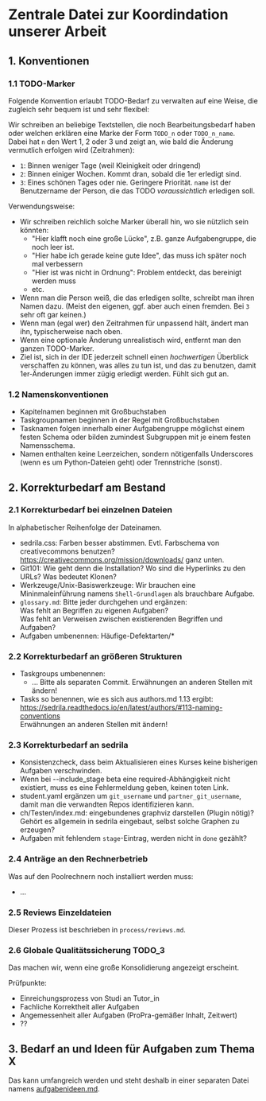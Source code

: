 # Zentrale Datei zur Koordindation unserer Arbeit


## 1. Konventionen

### 1.1 TODO-Marker

Folgende Konvention erlaubt TODO-Bedarf zu verwalten auf eine Weise, die
zugleich sehr bequem ist und sehr flexibel:

Wir schreiben an beliebige Textstellen, die noch Bearbeitungsbedarf haben oder welchen erklären
eine Marke der Form `TODO_n` oder `TODO_n_name`.  
Dabei hat `n` den Wert 1, 2 oder 3 und zeigt an, wie bald die Änderung vermutlich
erfolgen wird (Zeitrahmen):

- `1`: Binnen weniger Tage (weil Kleinigkeit oder dringend)
- `2`: Binnen einiger Wochen. Kommt dran, sobald die 1er erledigt sind.
- `3`: Eines schönen Tages oder nie. Geringere Priorität.
`name` ist der Benutzername der Person, die das TODO _voraussichtlich_ erledigen soll.

Verwendungsweise:

- Wir schreiben reichlich solche Marker überall hin, wo sie nützlich sein könnten:
  - "Hier klafft noch eine große Lücke", z.B. ganze Aufgabengruppe, die noch leer ist.
  - "Hier habe ich gerade keine gute Idee", das muss ich später noch mal verbessern
  - "Hier ist was nicht in Ordnung": Problem entdeckt, das bereinigt werden muss
  - etc.
- Wenn man die Person weiß, die das erledigen sollte, schreibt man ihren Namen dazu.
  (Meist den eigenen, ggf. aber auch einen fremden. Bei `3` sehr oft gar keinen.)
- Wenn man (egal wer) den Zeitrahmen für unpassend hält, ändert man ihn, typischerweise nach oben.
- Wenn eine optionale Änderung unrealistisch wird, entfernt man den ganzen TODO-Marker.
- Ziel ist, sich in der IDE jederzeit schnell einen _hochwertigen_ Überblick verschaffen
  zu können, was alles zu tun ist, und das zu benutzen, damit 1er-Änderungen immer zügig
  erledigt werden. Fühlt sich gut an.

### 1.2 Namenskonventionen

- Kapitelnamen beginnen mit Großbuchstaben
- Taskgroupnamen beginnen in der Regel mit Großbuchstaben
- Tasknamen folgen innerhalb einer Aufgabengruppe möglichst einem festen Schema
  oder bilden zumindest Subgruppen mit je einem festen Namensschema.
- Namen enthalten keine Leerzeichen,
  sondern nötigenfalls Underscores (wenn es um Python-Dateien geht)
  oder Trennstriche (sonst).


## 2. Korrekturbedarf am Bestand

### 2.1 Korrekturbedarf bei einzelnen Dateien

In alphabetischer Reihenfolge der Dateinamen.

- sedrila.css: Farben besser abstimmen. 
  Evtl. Farbschema von creativecommons benutzen?
  https://creativecommons.org/mission/downloads/ ganz unten.
- Git101: Wie geht denn die Installation? Wo sind die Hyperlinks zu den URLs? 
  Was bedeutet Klonen?
- Werkzeuge/Unix-Basiswerkzeuge: Wir brauchen eine Mininmaleinführung namens
  `Shell-Grundlagen` als brauchbare Aufgabe.
- `glossary.md`: Bitte jeder durchgehen und ergänzen:  
  Was fehlt an Begriffen zu eigenen Aufgaben?  
  Was fehlt an Verweisen zwischen existierenden Begriffen und Aufgaben?
- Aufgaben umbenennen: Häufige-Defektarten/*

### 2.2 Korrekturbedarf an größeren Strukturen

- Taskgroups umbenennen:
    - ...
  Bitte als separaten Commit.
  Erwähnungen an anderen Stellen mit ändern!
- Tasks so benennen, wie es sich aus authors.md 1.13 ergibt:
  https://sedrila.readthedocs.io/en/latest/authors/#113-naming-conventions  
  Erwähnungen an anderen Stellen mit ändern!


### 2.3 Korrekturbedarf an sedrila

- Konsistenzcheck, dass beim Aktualisieren eines Kurses keine bisherigen Aufgaben
  verschwinden.
- Wenn bei --include_stage beta eine required-Abhängigkeit nicht existiert,
  muss es eine Fehlermeldung geben, keinen toten Link.
- student.yaml ergänzen um `git_username` und `partner_git_username`, damit man die
  verwandten Repos identifizieren kann.
- ch/Testen/index.md: eingebundenes graphviz darstellen (Plugin nötig)?
  Gehört es allgemein in sedrila eingebaut, selbst solche Graphen zu erzeugen?
- Aufgaben mit fehlendem `stage`-Eintrag, werden nicht in `done` gezählt?


### 2.4 Anträge an den Rechnerbetrieb

Was auf den Poolrechnern noch installiert werden muss:
- ...


### 2.5 Reviews Einzeldateien

Dieser Prozess ist beschrieben in `process/reviews.md`.


### 2.6 Globale Qualitätssicherung  TODO_3

Das machen wir, wenn eine große Konsolidierung angezeigt erscheint.

Prüfpunkte:

- Einreichungsprozess von Studi an Tutor_in
- Fachliche Korrektheit aller Aufgaben
- Angemessenheit aller Aufgaben (ProPra-gemäßer Inhalt, Zeitwert)
- ??


## 3. Bedarf an und Ideen für Aufgaben zum Thema X

Das kann umfangreich werden und steht deshalb in einer separaten Datei namens
[aufgabenideen.md](aufgabenideen.md).
